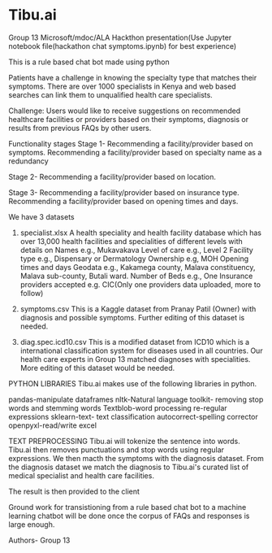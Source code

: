 # Tibu.ai
Group 13 Microsoft/mdoc/ALA Hackthon presentation(Use Jupyter notebook file(hackathon chat symptoms.ipynb) for best experience)


This is a rule based chat bot made using python

Patients have a challenge in knowing the specialty type that matches
their symptoms. There are over 1000 specialists in Kenya and web
based searches can link them to unqualified health care specialists.

Challenge:
Users would like to receive suggestions on recommended healthcare
facilities or providers based on their symptoms, diagnosis or results
from previous FAQs by other users.





Functionality stages
Stage 1-
Recommending a facility/provider based on symptoms.
Recommending a facility/provider based on specialty name as a redundancy

Stage 2-
Recommending a facility/provider based on location.

Stage 3-
Recommending a facility/provider based on insurance type.
Recommending a facility/provider based on opening times and days.



We have 3 datasets
1. specialist.xlsx
A health speciality and health facility database which has over 13,000 health facilities and specialities of different levels with details on
Names e.g., Mukavakava
Level of care e.g., Level 2
Facility type e.g., Dispensary or Dermatology
Ownership e.g, MOH
Opening times and days
Geodata e.g., Kakamega county, Malava constituency, Malava sub-county, Butali ward.
Number of Beds e.g., One
Insurance providers accepted e.g. CIC(Only one providers data uploaded, more to follow)

2. symptoms.csv
This is a Kaggle dataset from Pranay Patil (Owner) with diagnosis and possible symptoms. Further editing of this dataset is needed.

3. diag.spec.icd10.csv
This is a modified dataset from ICD10 which is a international classification system for diseases used in all countries. Our health care experts in Group 13 matched diagnoses with specialities. More editing of this dataset would be needed.

PYTHON LIBRARIES
Tibu.ai makes use of the following  libraries in python.

pandas-manipulate dataframes
nltk-Natural language toolkit-
removing stop words and stemming words
Textblob-word processing
re-regular expressions
sklearn-text- text classification
autocorrect-spelling corrector
openpyxl-read/write excel


TEXT PREPROCESSING 
Tibu.ai will tokenize the sentence into words.
Tibu.ai then removes punctuations and stop words using regular expressions. We then macth the symptoms with the diagnosis dataset. From the diagnosis dataset we match the diagnosis to Tibu.ai's curated list of medical specialist and health care facilities.

The result is then provided to the client 

Ground work for transistioning from a rule based chat bot to a machine learning chatbot will be done once the corpus of FAQs and responses is large enough.

Authors- Group 13
